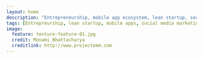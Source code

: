 ```yaml
---
layout: home
description: "Entrepreneurship, mobile app ecosystem, lean startup, social media marketing, and personal musings."
tags: [Entrepreurship, lean startup, mobile apps, social media marketing, india, droidcon, amul, musiguru, justshare, pncamp, Jekyll, theme, responsive, blog, template]
image:
  feature: texture-feature-01.jpg
  credit: Monami Bhattacharya
  creditlink: http://www.projectemm.com
---
```

